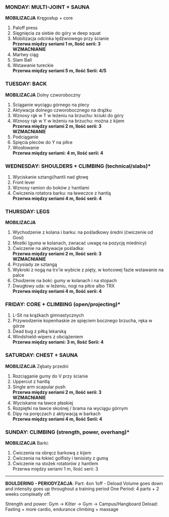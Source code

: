 ### MONDAY: MULTI-JOINT + SAUNA
**MOBILIZACJA** Kręgosłup + core
1. Paloff press
2. Sięgnięcia za siebie do góry w deep squat
3. Mobilizacja odcinka lędźwiowego przy ścianie    
**Przerwa między seriami 1 m, Ilość serii: 3**     
**WZMACNIANIE**
4. Martwy ciąg
5. Slam Ball
6. Wstawanie tureckie   
**Przerwa między seriami 5 m, Ilość Serii: 4/5**

### TUESDAY: BACK
**MOBILIZACJA** Dolny czworoboczny
1. Ściąganie wyciągu górnego na plecy
2. Aktywacja dolnego czworobocznego na drążku
3. Wznosy rąk w T w leżeniu na brzuchu: kciuki do góry
4. Wznosy rąk w Y w leżeniu na brzuchu: można z kijem   
**Przerwa między seriami 2 m, Ilość serii: 3**   
**WZMACNIANIE**
5. Podciąganie
6. Spięcia pleców do Y na piłce
7. Wiosłowanie    
**Przerwa między seriami: 4 m, Ilość serii: 4**

### WEDNESDAY: SHOULDERS + CLIMBING (technical/slabs)*
1. Wyciskanie sztangi/hantli nad głowę
2. Front lever
3. Wznosy ramion do boków z hantlami
4. Ćwiczenia rotatora barku: na ławeczce z hantlą   
   **Przerwa między seriami 4 m, Ilość serii: 4**

### THURSDAY: LEGS 
**MOBILIZACJA**
1. Wychodzenie z kolana i barku: na pośladkowy średni (ćwiczenie od Gosi)
2. Mostki (guma w kolanach, zwracać uwagę na pozycję miednicy)
3. Ćwiczenie na aktywacje pośladka:  
**Przerwa między seriami 2 m, Ilość serii: 3**    
**WZMACNIANIE**
4. Przysiady ze sztangą
5. Wykroki z nogą na trx'ie wybicie z pięty, w końcowej fazie wstawanie na palce
6. Chodzenie na boki: gumy w kolanach i na stopach
7. Dwugłowy uda: w leżeniu, nogi na piłce albo TRX    
**Przerwa między seriami 4 m, Ilość serii: 4**

### FRIDAY: CORE + CLIMBING (open/projecting)*
1. L-Sit na krążkach gimnastycznych
2. Przywodzenie kopenhaskie ze spięciem bocznego brzucha, ręka w górze
3. Dead bug z piłką lekarską
4. Windshield-wipers z obciążeniem   
**Przerwa między seriami: 3 m, Ilość Serii: 4** 

### SATURDAY: CHEST + SAUNA
**MOBILIZACJA** Zębaty przedni
1. Rozciąganie gumy do V przy ścianie 
2. Uppercut z hantlą
3. Single arm scapular push   
**Przerwa między seriami 2 m, Ilość serii: 3**   
**WZMACNIANIE**
4. Wyciskanie na ławce płaskiej
5. Rozpiętki na ławce skośnej / brama na wyciągu górnym
6. Dipy na poręczach z aktywacją w barkach    
**Przerwa między seriami 4 m, Ilość Serii: 4**

### SUNDAY: CLIMBING (strength, power, overhang)*
**MOBILIZACJA** Barki:
1. Ćwiczenia na obręcz barkową z kijem
2. Ćwiczenia na łokieć golfisty i tenisisty z gumą
3. Ćwiczenie na stożek rotatorów z hantlem   
Przerwa między seriami 1 m, Ilość serii: 3   

----
**BOULDERING - PERIODYZACJA**:
Part: 4on 1off - Deload
Volume goes down and intensity goes up throughout a training period
One Period: 4 parts + 2 weeks compleatly off.

Strength and power: Gym -> Kilter -> Gym -> Campus/Hangboard
Deload: Fasting + more cardio, endurance climbing + massage




